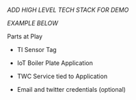 *ADD HIGH LEVEL TECH STACK FOR DEMO*

*EXAMPLE BELOW*


Parts at Play

-   TI Sensor Tag

-   IoT Boiler Plate Application

-   TWC Service tied to Application

-   Email and twitter credentials (optional)




